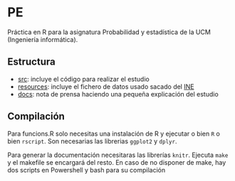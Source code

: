 # PE

Práctica en R para la asignatura Probabilidad y estadística de la UCM (Ingeniería informática).

## Estructura

- [src](./src): incluye el código para realizar el estudio
- [resources](./resources/): incluye el fichero de datos usado sacado del [INE](https://www.ine.es/jaxiT3/Tabla.htm?t=49075)
- [docs](./docs/): nota de prensa haciendo una pequeña explicación del estudio

## Compilación

Para funcions.R solo necesitas una instalación de R y ejecutar o bien `R` o bien `rscript`. Son necesarias las librerias `ggplot2` y `dplyr`.

Para generar la documentación necesitaras las librerías `knitr`. Ejecuta `make` y el makefile se encargará del resto.
En caso de no disponer de make, hay dos scripts en Powershell y bash para su compilación
